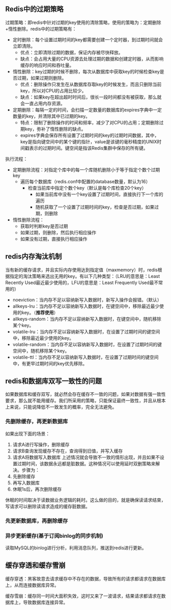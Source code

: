 ## Redis中的过期策略
过期策略：即redis中针对过期的key使用的清除策略，使用的策略为：定期删除+惰性删除。redis中的过期策略有：
* 定时删除：每个设置过期时间的key都需要创建一个定时器，到过期时间就会立即清除。
    * 优点：立即清除过期的数据，保证内存被尽快释放。
    * 缺点：会占用大量的CPU资源去处理过期的数据和创建定时器，从而影响缓存的响应时间和吞吐量。
* 惰性删除：key过期的时候不删除，每次从数据库中获取key的时候检查key是否过期，如果过期则删除。
    * 优点：删除操作只发生在从数据库存取key的时候发生，而且只删除当前key，所以对CPU的占用比较少。
    * 缺点：如果key在超出超时时间后，很长一段时间都没有被获取，那么就会一直占用内存资源。
* 定期删除：每隔一定的时间，会扫描一定数量的数据库的expires字典中一定数量的key，并清除其中已过期的key。
    * 特点：限制了删除操作的时间和频率，减少了对CPU的占用；定期删除过期key，弥补了惰性删除的缺点。
    * expires字典会保存所有设置了过期时间的key的过期时间数据，其中，key是指向键空间中的某个键的指针，value是该键的毫秒精度的UNIX时间戳表示的过期时间。键空间是指该Redis集群中保存的所有键。

执行流程：
* 定期删除流程：对指定个库中的每一个库随机删除小于等于指定个数个过期key
    * 遍历每个数据库（redis.conf中配置的database数量，默认为16）
        * 检查当前库中指定个数个key（默认是每个库检查20个key）
            * 如果当前库中没有一个key设置了过期时间，直接执行下一个库的遍历
            * 随机获取了一个设置了过期时间的key，检查是否过期，如果过期，则删除
* 惰性删除流程：
    * 获取时判断key是否过期
    * 如果过期，则删除，然后执行相应操作
    * 如果没有过期，直接执行相应操作

## redis内存淘汰机制
当有新的缓存请求，并且实际内存使用达到指定值（maxmemory）时，redis根据指定的淘汰策略来选出无用的key。有以下几种类型：（LRU的意思是：Least Recently Used最近最少使用的，LFU的意思是：Least Frequently Used最不常用的）
* noeviction：当内存不足以容纳新写入数据时，新写入操作会报错。（默认）
* allkeys-lru：当内存不足以容纳新写入数据时，在键空间中，移除最近最少使用的key。（**推荐使用**）
* allkeys-random：当内存不足以容纳新写入数据时，在键空间中，随机移除某个key。
* volatile-lru：当内存不足以容纳新写入数据时，在设置了过期时间的键空间中，移除最近最少使用的key。
* volatile-random：当内存不足以容纳新写入数据时，在设置了过期时间的键空间中，随机移除某个key。
* volatile-ttl：当内存不足以容纳新写入数据时，在设置了过期时间的键空间中，有更早过期时间的key优先移除。


## redis和数据库双写一致性的问题
如果数据库和缓存双写，就必然会存在缓存不一致的问题，如果对数据有强一致性要求，那么就不能用缓存。我们所采用的策略，只能保证最终一致性，并且从根本上来说，只能说降低不一致发生的概率，完全无法避免。
### 先删除缓存，再更新数据库
如果出现下面的场景：
1. 请求A进行写操作，删除缓存
2. 请求B查询发现缓存不存在，查询得到旧值，并写入缓存
3. 请求A将数据写入数据库
上述情况就会导致不一致的情形出现，并且如果不设置过期时间，该数据永远都是脏数据。这种情况可以使用延时双删策略来解决。步骤为：
1. 先删除缓存
2. 再写入数据库
3. 休眠1s后，再次删除缓存

休眠的时间取决于读数据业务逻辑的耗时。这么做的目的，就是确保读请求结束，写请求可以删除读请求造成的缓存脏数据。
### 先更新数据库，再删除缓存

### 异步更新缓存(基于订阅binlog的同步机制)
读取MySQL的binlog进行分析，利用消息队列，推送到redis进行更新。


## 缓存穿透和缓存雪崩
缓存穿透：黑客故意去请求缓存中不存在的数据，导致所有的请求都请求在数据库上，从而连接数据库异常。

缓存雪崩：缓存同一时间大面积失效，这时又来了一波请求，结果请求都请求在数据库上，导致数据库连接异常。